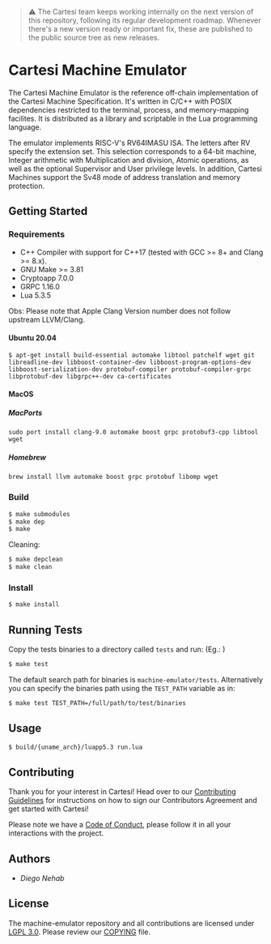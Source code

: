 > :warning: The Cartesi team keeps working internally on the next version of this repository, following its regular development roadmap. Whenever there's a new version ready or important fix, these are published to the public source tree as new releases.

# Cartesi Machine Emulator

The Cartesi Machine Emulator is the reference off-chain implementation of the Cartesi Machine Specification. It's written in C/C++ with POSIX dependencies restricted to the terminal, process, and memory-mapping facilites. It is distributed as a library and scriptable in the Lua programming language.

The emulator implements RISC-V's RV64IMASU ISA. The letters after RV specify the extension set. This selection corresponds to a 64-bit machine, Integer arithmetic with Multiplication and division, Atomic operations, as well as the optional Supervisor and User privilege levels. In addition, Cartesi Machines support the Sv48 mode of address translation and memory protection.

## Getting Started

### Requirements

- C++ Compiler with support for C++17 (tested with GCC >= 8+ and Clang >= 8.x).
- GNU Make >= 3.81
- Cryptoapp 7.0.0
- GRPC 1.16.0
- Lua 5.3.5

Obs: Please note that Apple Clang Version number does not follow upstream LLVM/Clang.

#### Ubuntu 20.04

```
$ apt-get install build-essential automake libtool patchelf wget git libreadline-dev libboost-container-dev libboost-program-options-dev libboost-serialization-dev protobuf-compiler protobuf-compiler-grpc libprotobuf-dev libgrpc++-dev ca-certificates
```
#### MacOS

##### MacPorts
```
sudo port install clang-9.0 automake boost grpc protobuf3-cpp libtool wget
```

##### Homebrew
```
brew install llvm automake boost grpc protobuf libomp wget
```

### Build

```bash
$ make submodules
$ make dep
$ make
```

Cleaning:

```bash
$ make depclean
$ make clean
```

### Install

```bash
$ make install
```

## Running Tests

Copy the tests binaries to a directory called `tests` and run: (Eg.: )

```bash
$ make test
```

The default search path for binaries is `machine-emulator/tests`. Alternatively you can specify the binaries path using the `TEST_PATH` variable as in:

```bash
$ make test TEST_PATH=/full/path/to/test/binaries
```

## Usage

```bash
$ build/{uname_arch}/luapp5.3 run.lua
```

## Contributing

Thank you for your interest in Cartesi! Head over to our [Contributing Guidelines](CONTRIBUTING.md) for instructions on how to sign our Contributors Agreement and get started with
Cartesi!

Please note we have a [Code of Conduct](CODE_OF_CONDUCT.md), please follow it in all your interactions with the project.

## Authors

* *Diego Nehab*

## License

The machine-emulator repository and all contributions are licensed under
[LGPL 3.0](https://www.gnu.org/licenses/lgpl-3.0.html). Please review our [COPYING](COPYING) file.

